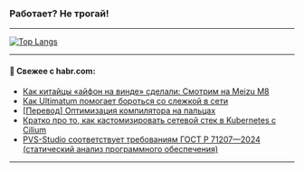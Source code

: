 ### Работает? Не трогай!

---
<!--
#### 🛠️ Technical stack:

![Java](https://img.shields.io/badge/Java-informational?logo=Oracle&style=flat&logoColor=white&color=FF4500)
![Kotlin](https://img.shields.io/badge/Kotlin-informational?logo=Kotlin&style=flat&logoColor=white&color=774D97)
![TS](https://img.shields.io/badge/TypeScript-informational?logo=typeScript&style=flat&logoColor=black&color=017acc)
![Python](https://img.shields.io/badge/Python-informational?logo=Python&style=flat&logoColor=black&color=ffdd54) <br>
![Spring](https://img.shields.io/badge/Spring-informational?logo=Spring&style=flat&logoColor=white&color=6DB33F) 
![SpringBoot](https://img.shields.io/badge/SpringBoot-informational?logo=SpringBoot&style=flat&logoColor=white&color=6DB33F)
![Nest](https://img.shields.io/badge/NestJS-informational?logo=NestJS&style=flat&logoColor=white&color=E0234E) 
![NodeJS](https://img.shields.io/badge/NodeJS-informational?logo=node.js&style=flat&logoColor=white&color=70A760)<br>
![PostgreSQL](https://img.shields.io/badge/PostgreSQL-informational?logo=PostgreSQL&style=flat&logoColor=white&color=DAA520)
![MongoDB](https://img.shields.io/badge/MongoDB-informational?logo=MongoDB&style=flat&logoColor=white&color=870000)
![Apache](https://img.shields.io/badge/Apache-informational?logo=apache&style=flat&logoColor=white&color=f74e28)

___ 
-->

<!--- #### 🛠️ : --->

[![Top Langs](https://github-readme-stats-82jvfl3w3-advtsettinggmailcoms-projects.vercel.app/api/top-langs/?username=zloylis&langs_count=10&hide_title=true&title_color=e6edf3&size_weight=0.5&count_weight=0.5&layout=compact&hide_progress=true&hide_border=true&theme=dracula)](https://github.com/zloylis)

<!---


####  :octocat:&nbsp;&nbsp; Статистика:

![GitHub stats](https://github-readme-stats-u2qms2cxw-advtsettinggmailcoms-projects.vercel.app/api?username=zloylis&show_icons=true&hide_border=true&theme=dracula&title_color=e6edf3&include_all_commits=true&count_private=true&hide_rank=false&hide_title=true&rank_icon=github)
-->
---

#### 💬 Свежее с habr.com:

<!-- BLOG-POST-LIST:START -->
- [Как китайцы «айфон на винде» сделали: Смотрим на Meizu M8](https://habr.com/ru/companies/timeweb/articles/867438/?utm_source=habrahabr&utm_medium=rss&utm_campaign=867438)
- [Как Ultimatum помогает бороться со слежкой в сети](https://habr.com/ru/articles/868604/?utm_source=habrahabr&utm_medium=rss&utm_campaign=868604)
- [[Перевод] Оптимизация компилятора на пальцах](https://habr.com/ru/articles/868600/?utm_source=habrahabr&utm_medium=rss&utm_campaign=868600)
- [Кратко про то, как кастомизировать сетевой стек в Kubernetes с Cilium](https://habr.com/ru/companies/otus/articles/866796/?utm_source=habrahabr&utm_medium=rss&utm_campaign=866796)
- [PVS-Studio соответствует требованиям ГОСТ Р 71207—2024 &lpar;статический анализ программного обеспечения&rpar;](https://habr.com/ru/companies/pvs-studio/articles/868578/?utm_source=habrahabr&utm_medium=rss&utm_campaign=868578)
<!-- BLOG-POST-LIST:END -->

---
